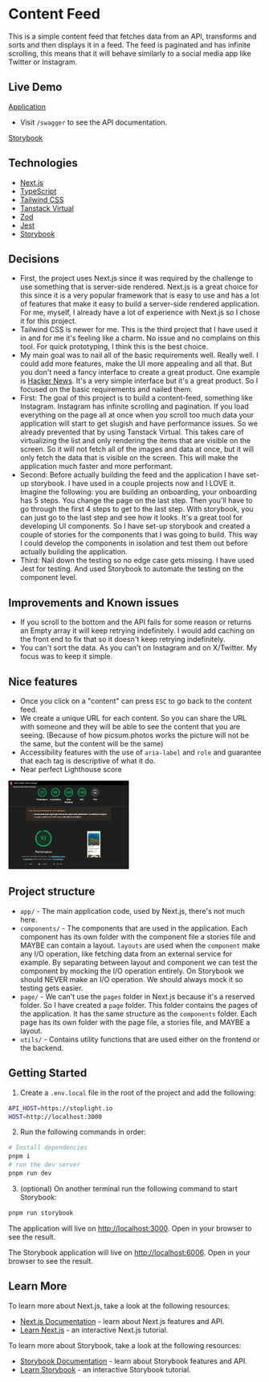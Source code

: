 # Content Feed

This is a simple content feed that fetches data from an API, transforms and sorts and then displays it in a feed. The feed is paginated and has infinite scrolling, this means that it will behave similarly to a social media app like Twitter or Instagram.

## Live Demo

[Application](https://content-feed.vercel.app/)

- Visit `/swagger` to see the API documentation.

[Storybook](https://content-feed-storybook.vercel.app/)

## Technologies

- [Next.js](https://nextjs.org/)
- [TypeScript](https://www.typescriptlang.org/)
- [Tailwind CSS](https://tailwindcss.com/)
- [Tanstack Virtual](https://tanstack.com/virtual/latest)
- [Zod](https://zod.dev/)
- [Jest](https://jestjs.io/)
- [Storybook](https://storybook.js.org/)

## Decisions

- First, the project uses Next.js since it was required by the challenge to use something that is server-side rendered. Next.js is a great choice for this since it is a very popular framework that is easy to use and has a lot of features that make it easy to build a server-side rendered application. For me, myself, I already have a lot of experience with Next.js so I chose it for this project.
- Tailwind CSS is newer for me. This is the third project that I have used it in and for me it's feeling like a charm. No issue and no complains on this tool. For quick prototyping, I think this is the best choice.
- My main goal was to nail all of the basic requirements well. Really well. I could add more features, make the UI more appealing and all that. But you don't need a fancy interface to create a great product. One example is [Hacker News](https://news.ycombinator.com/). It's a very simple interface but it's a great product. So I focused on the basic requirements and nailed them.
- First: The goal of this project is to build a content-feed, something like Instagram. Instagram has infinite scrolling and pagination. If you load everything on the page all at once when you scroll too much data your application will start to get slugish and have performance issues. So we already prevented that by using Tanstack Virtual. This takes care of virtualizing the list and only rendering the items that are visible on the screen. So it will not fetch all of the images and data at once, but it will only fetch the data that is visible on the screen. This will make the application much faster and more performant.
- Second: Before actually building the feed and the application I have set-up storybook. I have used in a couple projects now and I LOVE it. Imagine the following: you are building an onboarding, your onboarding has 5 steps. You change the page on the last step. Then you'll have to go through the first 4 steps to get to the last step. With storybook, you can just go to the last step and see how it looks. It's a great tool for developing UI components. So I have set-up storybook and created a couple of stories for the components that I was going to build. This way I could develop the components in isolation and test them out before actually building the application.
- Third: Nail down the testing so no edge case gets missing. I have used Jest for testing. And used Storybook to automate the testing on the component level.

## Improvements and Known issues

- If you scroll to the bottom and the API fails for some reason or returns an Empty array it will keep retrying indefinitely. I would add caching on the front end to fix that so it doesn't keep retrying indefinitely.
- You can't sort the data. As you can't on Instagram and on X/Twitter. My focus was to keep it simple.

## Nice features

- Once you click on a "content" can press `ESC` to go back to the content feed.
- We create a unique URL for each content. So you can share the URL with someone and they will be able to see the content that you are seeing. (Because of how picsum.photos works the picture will not be the same, but the content will be the same)
- Accessibility features with the use of `aria-label` and `role` and guarantee that each tag is descriptive of what it do.
- Near perfect Lighthouse score

<img src="https://github.com/nicolasmelo1/content-feed/blob/main/resources/lighthouse-score.png" width="240" alt="Lighthouse score" />

## Project structure

- `app/` - The main application code, used by Next.js, there's not much here.
- `components/` - The components that are used in the application. Each component has its own folder with the component file a stories file and MAYBE can contain a layout. `layouts` are used when the `component` make any I/O operation, like fetching data from an external service for example. By separating between layout and component we can test the component by mocking the I/O operation entirely. On Storybook we should NEVER make an I/O operation. We should always mock it so testing gets easier.
- `page/` - We can't use the `pages` folder in Next.js because it's a reserved folder. So I have created a `page` folder. This folder contains the pages of the application. It has the same structure as the `components` folder. Each page has its own folder with the page file, a stories file, and MAYBE a layout.
- `utils/` - Contains utility functions that are used either on the frontend or the backend.

## Getting Started

1. Create a `.env.local` file in the root of the project and add the following:

```bash
API_HOST=https://stoplight.io
HOST=http://localhost:3000
```

2. Run the following commands in order:

```bash
# Install dependencies
pnpm i
# run the dev server
pnpm run dev
```

3. (optional) On another terminal run the following command to start Storybook:

```bash
pnpm run storybook
```

The application will live on [http://localhost:3000](http://localhost:3000). Open in your browser to see the result.

The Storybook application will live on [http://localhost:6006](http://localhost:6006). Open in your browser to see the result.

## Learn More

To learn more about Next.js, take a look at the following resources:

- [Next.js Documentation](https://nextjs.org/docs) - learn about Next.js features and API.
- [Learn Next.js](https://nextjs.org/learn) - an interactive Next.js tutorial.

To learn more about Storybook, take a look at the following resources:

- [Storybook Documentation](https://storybook.js.org/docs/react/get-started/introduction) - learn about Storybook features and API.
- [Learn Storybook](https://storybook.js.org/tutorials/) - an interactive Storybook tutorial.
